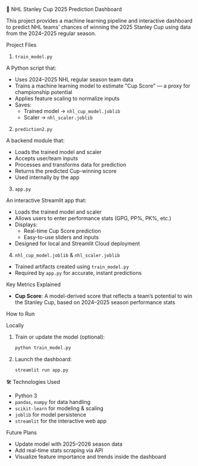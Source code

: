 🏒 NHL Stanley Cup 2025 Prediction Dashboard

This project provides a machine learning pipeline and interactive dashboard to predict NHL teams’ chances of winning the 2025 Stanley Cup using data from the 2024–2025 regular season.

Project Files

1. `train_model.py`

A Python script that:

- Uses 2024–2025 NHL regular season team data
- Trains a machine learning model to estimate "Cup Score" — a proxy for championship potential
- Applies feature scaling to normalize inputs
- Saves:
  - Trained model → `nhl_cup_model.joblib`
  - Scaler → `nhl_scaler.joblib`

2. `prediction2.py`

A backend module that:

- Loads the trained model and scaler
- Accepts user/team inputs
- Processes and transforms data for prediction
- Returns the predicted Cup-winning score
- Used internally by the app

3. `app.py`

An interactive Streamlit app that:

- Loads the trained model and scaler
- Allows users to enter performance stats (GPG, PP%, PK%, etc.)
- Displays:
  - Real-time Cup Score prediction
  - Easy-to-use sliders and inputs
- Designed for local and Streamlit Cloud deployment

4. `nhl_cup_model.joblib` & `nhl_scaler.joblib`

- Trained artifacts created using `train_model.py`
- Required by `app.py` for accurate, instant predictions

Key Metrics Explained

- **Cup Score**: A model-derived score that reflects a team’s potential to win the Stanley Cup, based on 2024–2025 season performance stats

How to Run

Locally

1. Train or update the model (optional):

   ```bash
   python train_model.py
   ```

2. Launch the dashboard:

   ```bash
   streamlit run app.py
   ```

🛠️ Technologies Used

- Python 3
- `pandas`, `numpy` for data handling
- `scikit-learn` for modeling & scaling
- `joblib` for model persistence
- `streamlit` for the interactive web app

Future Plans

- Update model with 2025–2026 season data
- Add real-time stats scraping via API
- Visualize feature importance and trends inside the dashboard
